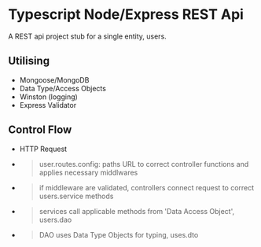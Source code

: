 # Typescript Node/Express REST Api

A REST api project stub for a single entity, users.

## Utilising
- Mongoose/MongoDB
- Data Type/Access Objects
- Winston (logging)
- Express Validator

## Control Flow
- HTTP Request
- > user.routes.config: paths URL to correct controller functions and applies necessary middlwares
- > if middleware are validated, controllers connect request to correct users.service methods
- > services call applicable methods from 'Data Access Object', users.dao 
- > DAO uses Data Type Objects for typing, uses.dto